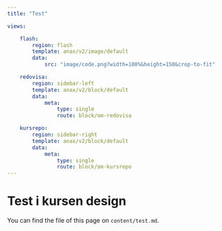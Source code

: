 ```yaml
---
title: "Test"

views:

    flash:
        region: flash
        template: anax/v2/image/default
        data:
            src: "image/code.png?width=100%&height=150&crop-to-fit"

    redovisa:
        region: sidebar-left
        template: anax/v2/block/default
        data:
            meta:
                type: single
                route: block/om-redovisa

    kursrepo:
        region: sidebar-right
        template: anax/v2/block/default
        data:
            meta:
                type: single
                route: block/om-kursrepo
---
```

Test i kursen design
=========================
You can find the file of this page on `content/test.md`.

